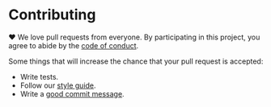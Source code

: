 # Contributing

:heart:
We love pull requests from everyone.
By participating in this project, you agree to abide by the
[code of conduct](https://opensource.guide/how-to-contribute).

Some things that will increase the chance that your pull request is accepted:
* Write tests.
* Follow our
[style guide](https://docs.moodle.org/dev/Coding_style).
* Write a
[good commit message](http://tbaggery.com/2008/04/19/a-note-about-git-commit-messages.html).